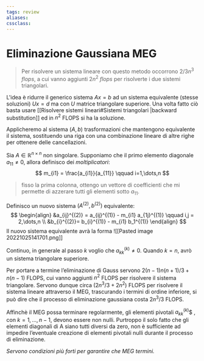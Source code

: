 ```yaml
---
tags: review
aliases:
cssclass:
---
```

 
# Eliminazione Gaussiana MEG

> Per risolvere un sistema lineare con questo metodo occorrono $2/3n^3$ $flops$, a cui vanno aggiunti $2n^2$ $flops$ per risolverte i due sistemi triangolari.

L'idea è ridurre il generico sistema $Ax=b$ ad un sistema equivalente (stesse soluzioni) $Ux=d$ ma con $U$ matrice triangolare superiore. Una volta fatto ciò basta usare [[Risolvere sistemi lineari#Sistemi triangolari |backward substitution]] ed in $n^2$ FLOPS si ha la soluzione.

Applicheremo al sistema $(A,b )$ trasformazioni che mantengono equivalente il sistema, sostituendo una riga con una combinazione lineare di altre righe per ottenere delle cancellazioni.

Sia $A \in \mathbb{R}^{n\times n}$ non singolare. Supponiamo che il primo elemento diagonale $a_{11} \neq 0$, allora definisco dei _moltiplicatori_:
$$
m_{i1} = \frac{a_{i1}}{a_{11}} \qquad i=1,\dots,n 
$$
> fisso la prima colonna, ottengo un vettore di coefficienti che mi permette di azzerare tutti gli elementi sotto $a_{11}$.

Definisco un nuovo sistema $(A^{(2)}, b^{(2)} )$ equivalente:
$$
\begin{align}
&a_{ij}^{(2)} = a_{ij}^{(1)} - m_{i1} a_{1j}^{(1)} \qquad i,j = 2,\dots,n \\
&b_{i}^{(2)}= b_{i}^{(1)} - m_{i1} b_1^{(1)}  
\end{align}
$$
Il nuovo sistema equivalente avrà la forma
![[Pasted image 20221025141701.png]]

Continuo, in generale al passo $k$ voglio che $a_{kk}^{(k)} \neq 0$. Quando $k=n$, avrò un sistema triangolare superiore.

Per portare a termine l’eliminazione di Gauss servono $2(n − 1)n(n + 1)/3 + n(n − 1)$ FLOPS, cui vanno aggiunti $n^2$ FLOPS per risolvere il sistema triangolare. Servono dunque circa $(2n^3/3+2n^2)$ FLOPS per risolvere il sistema lineare attraverso il MEG, trascurando i termini di ordine inferiore, si può dire che il processo di eliminazione gaussiana costa $2n^3/3$ FLOPS.

Affinchè il MEG possa terminare regolarmente, gli elementi pivotali $a^{(k)}_{kk}$$ , con $k = 1,...,n − 1$, devono essere non nulli. Purtroppo il solo fatto che gli elementi diagonali di A siano tutti diversi da zero, non è sufficiente ad impedire l’eventuale creazione di elementi pivotali nulli durante il processo di eliminazione.

_Servono condizioni più forti per garantire che MEG termini._

